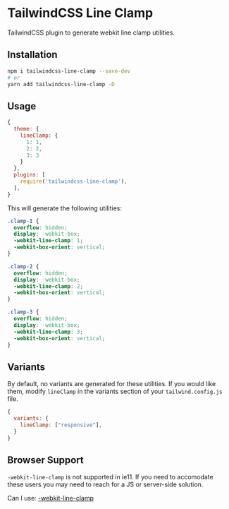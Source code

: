 # TailwindCSS Line Clamp

TailwindCSS plugin to generate webkit line clamp utilities.

## Installation

```bash
npm i tailwindcss-line-clamp --save-dev
# or
yarn add tailwindcss-line-clamp -D
```

## Usage

```js
{
  theme: {
    lineClamp: {
      1: 1,
      2: 2,
      3: 3
    }
  },
  plugins: [
    require('tailwindcss-line-clamp'),
  ],
}
```

This will generate the following utilities:

```css
.clamp-1 {
  overflow: hidden;
  display: -webkit-box;
  -webkit-line-clamp: 1;
  -webkit-box-orient: vertical;
}

.clamp-2 {
  overflow: hidden;
  display: -webkit-box;
  -webkit-line-clamp: 2;
  -webkit-box-orient: vertical;
}

.clamp-3 {
  overflow: hidden;
  display: -webkit-box;
  -webkit-line-clamp: 3;
  -webkit-box-orient: vertical;
}
```

## Variants

By default, no variants are generated for these utilities. If you would like them, modify `lineClamp` in the variants section of your `tailwind.config.js` file.

```js
{
  variants: {
    lineClamp: ["responsive"],
  }
}
```

## Browser Support

`-webkit-line-clamp` is not supported in ie11. If you need to accomodate these users you may need to reach for a JS or server-side solution.

Can I use: [-webkit-line-clamp](https://caniuse.com/#feat=css-line-clamp)
